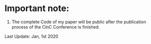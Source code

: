 # Important note:

1. The complete Code of my paper will be public after the publication process of the CinC Conference is finished.


Last Update: Jan, 1st 2020

